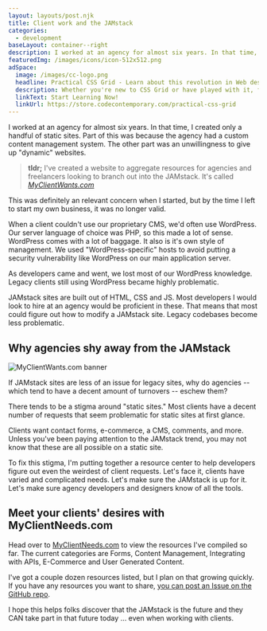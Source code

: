 ```yaml
---
layout: layouts/post.njk
title: Client work and the JAMstack
categories:
  - development
baseLayout: container--right
description: I worked at an agency for almost six years. In that time, I created only a handful of static sites. Part of this was because the agency had a custom content management system. The other part was an unwillingness to give up "dynamic" websites. I've created a website to aggregate resources for agencies and freelancers looking to branch out into the JAMstack.
featuredImg: /images/icons/icon-512x512.png
adSpace: 
  image: /images/cc-logo.png
  headline: Practical CSS Grid - Learn about this revolution in Web design!
  description: Whether you're new to CSS Grid or have played with it, finding practical examples of this new layout mechanism is the best way to learn it's power. Sign up below for two hours of practical grid knowledge just for you!
  linkText: Start Learning Now!
  linkUrl: https://store.codecontemporary.com/practical-css-grid
---
```



I worked at an agency for almost six years. In that time, I created only a handful of static sites. Part of this was because the agency had a custom content management system. The other part was an unwillingness to give up "dynamic" websites.

> **tldr;** I've created a website to aggregate resources for agencies and freelancers looking to branch out into the JAMstack. It's called [_MyClientWants.com_](https://myclientwants.com)

This was definitely an relevant concern when I started, but by the time I left to start my own business, it was no longer valid. 

When a client couldn't use our proprietary CMS, we'd often use WordPress. Our server language of choice was PHP, so this made a lot of sense. WordPress comes with a lot of baggage. It also is it's own style of management. We used "WordPress-specific" hosts to avoid putting a security vulnerability like WordPress on our main application server. 

As developers came and went, we lost most of our WordPress knowledge. Legacy clients still using WordPress became highly problematic.

JAMstack sites are built out of HTML, CSS and JS. Most developers I would look to hire at an agency would be proficient in these. That means that most could figure out how to modify a JAMstack site. Legacy codebases become less problematic.

## Why agencies shy away from the JAMstack

![MyClientWants.com banner](/images/clientwants.jpg)

If JAMstack sites are less of an issue for legacy sites, why do agencies -- which tend to have a decent amount of turnovers -- eschew them?

There tends to be a stigma around "static sites." Most clients have a decent number of requests that seem problematic for static sites at first glance.

Clients want contact forms, e-commerce, a CMS, comments, and more. Unless you've been paying attention to the JAMstack trend, you may not know that these are all possible on a static site.

To fix this stigma, I'm putting together a resource center to help developers figure out even the weirdest of client requests. Let's face it, clients have varied and complicated needs. Let's make sure the JAMstack is up for it. Let's make sure agency developers and designers know of all the tools.

## Meet your clients' desires with MyClientNeeds.com

Head over to [MyClientNeeds.com](https://myclientneeds.com) to view the resources I've compiled so far. The current categories are Forms, Content Management, Integrating with APIs, E-Commerce and User Generated Content.

I've got a couple dozen resources listed, but I plan on that growing quickly. If you have any resources you want to share, [you can post an Issue on the GitHub repo](https://github.com/brob/butmyclientwants.com/issues/new/choose).

I hope this helps folks discover that the JAMstack is the future and they CAN take part in that future today ... even when working with clients.